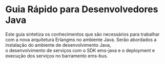 Guia Rápido para Desenvolvedores Java
===

Este guia sintetiza os conhecimentos que são necessários para trabalhar com a nova arquitetura 
Erlangms no ambiente Java. Serão abordados a instalação do ambiente de desenvolvimento Java,  
o desenvolvimento de serviços com o SDK ems-java e o deployment e execução dos serviços no barramento ems-bus.
